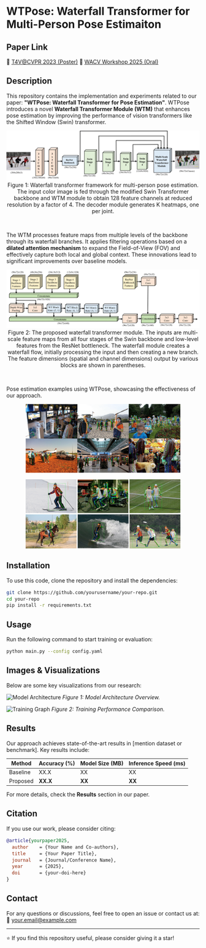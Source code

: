 # **WTPose: Waterfall Transformer for Multi-Person Pose Estimaiton** 

## **Paper Link**
📄 [T4V@CVPR 2023 (Poster)](https://arxiv.org/abs/2411.18944)
📄 [WACV Workshop 2025 (Oral)](https://github.com/navinranjan7/WTPose/blob/main/WTPose%20Waterfall%20Transformer%20for%20Multi-Person%20Pose%20Estimation.pdf)


## **Description**
This repository contains the implementation and experiments related to our paper: **"WTPose: Waterfall Transformer for Pose Estimation"**. WTPose introduces a novel **Waterfall Transformer Module (WTM)** that enhances pose estimation by improving the performance of vision transformers like the Shifted Window (Swin) transformer. 

<p align="center">
  <img src="https://github.com/navinranjan7/WTPose/blob/main/resources/WTPose.png" title="Waterfall Transformer Framework for Multi-persion Pose Estimation.">
  Figure 1: Waterfall transformer framework for multi-person pose estimation. The input color image is fed through the modified Swin
Transformer backbone and WTM module to obtain 128 feature channels at reduced resolution by a factor of 4. The decoder module
generates K heatmaps, one per joint.
</p><br />

The WTM processes feature maps from multiple levels of the backbone through its waterfall branches. It applies filtering operations based on a **dilated attention mechanism** to expand the Field-of-View (FOV) and effectively capture both local and global context. These innovations lead to significant improvements over baseline models.

<p align="center">
  <img src="https://github.com/navinranjan7/WTPose/blob/main/resources/WTM.png" title="Waterfall Transformer Module">
  Figure 2: The proposed waterfall transformer module. The inputs are multi-scale feature maps from all four stages of the Swin backbone
and low-level features from the ResNet bottleneck. The waterfall module creates a waterfall flow, initially processing the input and then
creating a new branch. The feature dimensions (spatial and channel dimensions) output by various blocks are shown in parentheses.
</p><br />

Pose estimation examples using WTPose, showcasing the effectiveness of our approach.

<p align="center">
  <img src="https://github.com/navinranjan7/WTPose/blob/main/resources/WTPose_base_COCO_result.png" width="80%" title="Pose Estimation Result 1">
</p>
<p align="center">
  <img src="https://github.com/navinranjan7/WTPose/blob/main/resources/WTPose_examples.png" width="80%" title="Pose Estimation Result 2">
</p>

## **Installation**
To use this code, clone the repository and install the dependencies:
```bash
git clone https://github.com/yourusername/your-repo.git
cd your-repo
pip install -r requirements.txt
```

## **Usage**
Run the following command to start training or evaluation:
```bash
python main.py --config config.yaml
```

## **Images & Visualizations**
Below are some key visualizations from our research:

![Model Architecture](path/to/your-image.png)
*Figure 1: Model Architecture Overview.*

![Training Graph](path/to/another-image.png)
*Figure 2: Training Performance Comparison.*

## **Results**
Our approach achieves state-of-the-art results in [mention dataset or benchmark]. Key results include:

| Method | Accuracy (%) | Model Size (MB) | Inference Speed (ms) |
|--------|-------------|----------------|----------------------|
| Baseline | XX.X | XX | XX |
| Proposed | **XX.X** | **XX** | **XX** |

For more details, check the **Results** section in our paper.

## **Citation**
If you use our work, please consider citing:
```bibtex
@article{yourpaper2025,
  author    = {Your Name and Co-authors},
  title     = {Your Paper Title},
  journal   = {Journal/Conference Name},
  year      = {2025},
  doi       = {your-doi-here}
}
```

## **Contact**
For any questions or discussions, feel free to open an issue or contact us at:
📧 your.email@example.com

---
⭐ If you find this repository useful, please consider giving it a star!
